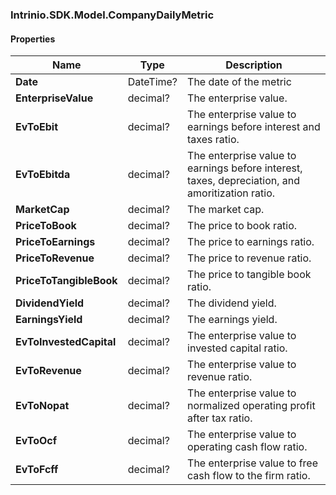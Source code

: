 [//]: # (CLASS:Intrinio.SDK.Model.CompanyDailyMetric)

[//]: # (KIND:object)

### Intrinio.SDK.Model.CompanyDailyMetric
#### Properties

[//]: # (START_DEFINITION)

Name | Type | Description
------------ | ------------- | -------------
**Date** | DateTime? | The date of the metric &nbsp;
**EnterpriseValue** | decimal? | The enterprise value. &nbsp;
**EvToEbit** | decimal? | The enterprise value to earnings before interest and taxes ratio. &nbsp;
**EvToEbitda** | decimal? | The enterprise value to earnings before interest, taxes, depreciation, and amoritization ratio. &nbsp;
**MarketCap** | decimal? | The market cap. &nbsp;
**PriceToBook** | decimal? | The price to book ratio. &nbsp;
**PriceToEarnings** | decimal? | The price to earnings ratio. &nbsp;
**PriceToRevenue** | decimal? | The price to revenue ratio. &nbsp;
**PriceToTangibleBook** | decimal? | The price to tangible book ratio. &nbsp;
**DividendYield** | decimal? | The dividend yield. &nbsp;
**EarningsYield** | decimal? | The earnings yield. &nbsp;
**EvToInvestedCapital** | decimal? | The enterprise value to invested capital ratio. &nbsp;
**EvToRevenue** | decimal? | The enterprise value to revenue ratio. &nbsp;
**EvToNopat** | decimal? | The enterprise value to normalized operating profit after tax ratio. &nbsp;
**EvToOcf** | decimal? | The enterprise value to operating cash flow ratio. &nbsp;
**EvToFcff** | decimal? | The enterprise value to free cash flow to the firm ratio. &nbsp;

[//]: # (END_DEFINITION)


